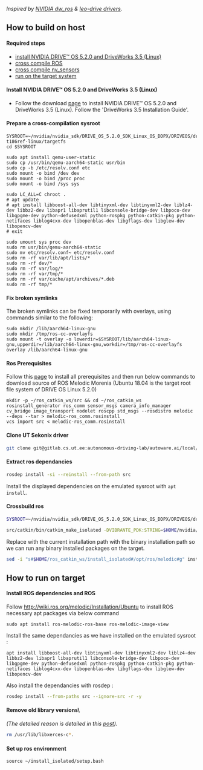 <upper>*Inspired by [NVIDIA dw_ros](https://github.com/NVIDIA/dw-ros) & [leo-drive drivers](https://gitlab.com/leo-drive/Drivers/sekonix_camera).* </upper>

## How to build on host

#### Required steps
- [install NVIDIA DRIVE™ OS 5.2.0 and DriveWorks 3.5 (Linux)](https://github.com/nvidia/dw-ros#install-nvidia-drive-os-520-and-driveworks-35-linux)
- [cross compile ROS](https://github.com/nvidia/dw-ros#cross-compile-ros)
- [cross compile nv_sensors](https://github.com/nvidia/dw-ros#cross-compile-nv_sensors)
- [run on the target system](https://github.com/nvidia/dw-ros#run-on-the-target-system)

#### Install NVIDIA DRIVE™ OS 5.2.0 and DriveWorks 3.5 (Linux)
- Follow the download [page](https://developer.nvidia.com/drive/downloads) to install NVIDIA DRIVE™ OS 5.2.0 and DriveWorks 3.5 (Linux). Follow the 'DriveWorks 3.5 Installation Guide'.

#### Prepare a cross-compilation sysroot

```
SYSROOT=~/nvidia/nvidia_sdk/DRIVE_OS_5.2.0_SDK_Linux_OS_DDPX/DRIVEOS/drive-t186ref-linux/targetfs
cd $SYSROOT

sudo apt install qemu-user-static
sudo cp /usr/bin/qemu-aarch64-static usr/bin
sudo cp -b /etc/resolv.conf etc
sudo mount -o bind /dev dev
sudo mount -o bind /proc proc
sudo mount -o bind /sys sys

sudo LC_ALL=C chroot .
# apt update
# apt install libboost-all-dev libtinyxml-dev libtinyxml2-dev liblz4-dev libbz2-dev libapr1 libaprutil1 libconsole-bridge-dev libpoco-dev libgpgme-dev python-defusedxml python-rospkg python-catkin-pkg python-netifaces liblog4cxx-dev libopenblas-dev libgflags-dev libglew-dev libopencv-dev
# exit

sudo umount sys proc dev 
sudo rm usr/bin/qemu-aarch64-static
sudo mv etc/resolv.conf~ etc/resolv.conf
sudo rm -rf var/lib/apt/lists/*
sudo rm -rf dev/*
sudo rm -rf var/log/*
sudo rm -rf var/tmp/*
sudo rm -rf var/cache/apt/archives/*.deb
sudo rm -rf tmp/*
```

#### Fix broken symlinks

The broken symlinks can be fixed temporarily with overlays, using commands similar to the following:
```
sudo mkdir /lib/aarch64-linux-gnu
sudo mkdir /tmp/ros-cc-overlayfs
sudo mount -t overlay -o lowerdir=$SYSROOT/lib/aarch64-linux-gnu,upperdir=/lib/aarch64-linux-gnu,workdir=/tmp/ros-cc-overlayfs overlay /lib/aarch64-linux-gnu
```

#### Ros Prerequisites
Follow this [page](http://wiki.ros.org/melodic/Installation/Source) to install all prerequisites and then run below commands to download source of ROS Melodic Morenia (Ubuntu 18.04 is the target root file system of DRIVE OS Linux 5.2.0)

```
mkdir -p ~/ros_catkin_ws/src && cd ~/ros_catkin_ws
rosinstall_generator ros_comm sensor_msgs camera_info_manager cv_bridge image_transport nodelet roscpp std_msgs --rosdistro melodic --deps --tar > melodic-ros_comm.rosinstall
vcs import src < melodic-ros_comm.rosinstall
```

#### Clone UT Sekonix driver
```bash
git clone git@gitlab.cs.ut.ee:autonomous-driving-lab/autoware.ai/local/sekonix_camera_ut.git src/sekonix_camera_ut
```

#### Extract ros dependancies

```bash
rosdep install -si --reinstall --from-path src
```
Install the displayed dependencies on the emulated sysroot with `apt install`.

#### Crossbuild ros 

```bash
SYSROOT=~/nvidia/nvidia_sdk/DRIVE_OS_5.2.0_SDK_Linux_OS_DDPX/DRIVEOS/drive-t186ref-linux/targetfs
```
```bash
src/catkin/bin/catkin_make_isolated -DVIBRANTE_PDK:STRING=$HOME/nvidia/nvidia_sdk/DRIVE_OS_5.2.0_SDK_Linux_OS_DDPX/DRIVEOS/drive-t186ref-linux -DTRT_VERSION:STRING=6.3.1.3 -DCMAKE_TOOLCHAIN_FILE=$HOME/ros_catkin_ws/src/sekonix_camera_ut/Toolchain-V5L.cmake -DCMAKE_EXE_LINKER_FLAGS="${CMAKE_EXE_LINKER_FLAGS} -L/usr/local/driveworks/targets/aarch64-Linux/lib -Wl,-rpath,/usr/local/driveworks/targets/aarch64-Linux/lib -L$SYSROOT/usr/local/cuda-10.2/targets/aarch64-linux/lib -Wl,-rpath,$SYSROOT/usr/local/cuda-10.2/targets/aarch64-linux/lib -L$SYSROOT/usr/lib/aarch64-linux-gnu/openblas -Wl,-rpath,$SYSROOT/usr/lib/aarch64-linux-gnu/openblas"
```

Replace with the current installation path with the binary installation path so we can run any binary installed packages on the target.

```bash
sed -i "s#$HOME/ros_catkin_ws/install_isolated#/opt/ros/melodic#g" install_isolated/_setup_util.py
```

## How to run on target

#### Install ROS dependencies and ROS

Follow http://wiki.ros.org/melodic/Installation/Ubuntu to install ROS necessary apt packages via below command
```
sudo apt install ros-melodic-ros-base ros-melodic-image-view
```

Install the same dependancies as we have installed on the emulated sysroot :

```
apt install libboost-all-dev libtinyxml-dev libtinyxml2-dev liblz4-dev libbz2-dev libapr1 libaprutil1 libconsole-bridge-dev libpoco-dev libgpgme-dev python-defusedxml python-rospkg python-catkin-pkg python-netifaces liblog4cxx-dev libopenblas-dev libgflags-dev libglew-dev libopencv-dev
```

Also install the dependancies with rosdep :

```bash
rosdep install --from-paths src --ignore-src -r -y
```

#### Remove old library versions\
*(The detailed reason is detailed in this [post](https://forums.developer.nvidia.com/t/libgdal-so-has-undefined-symbol/110239/5)).*
```bash
rm /usr/lib/libxerces-c*.
```

#### Set up ros environment
```
source ~/install_isolated/setup.bash
```